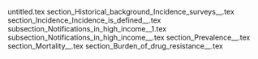 untitled.tex
section_Historical_background_Incidence_surveys__.tex
section_Incidence_Incidence_is_defined__.tex
subsection_Notifications_in_high_income__1.tex
subsection_Notifications_in_high_income__.tex
section_Prevalence__.tex
section_Mortality__.tex
section_Burden_of_drug_resistance__.tex
